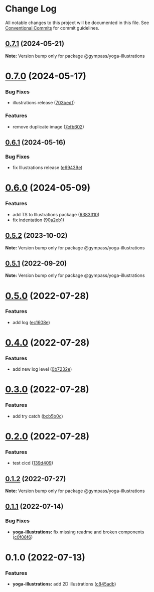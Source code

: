 # Change Log

All notable changes to this project will be documented in this file.
See [Conventional Commits](https://conventionalcommits.org) for commit guidelines.

## [0.7.1](https://github.com/Gympass/yoga/compare/@gympass/yoga-illustrations@0.7.0...@gympass/yoga-illustrations@0.7.1) (2024-05-21)

**Note:** Version bump only for package @gympass/yoga-illustrations





# [0.7.0](https://github.com/Gympass/yoga/compare/@gympass/yoga-illustrations@0.6.1...@gympass/yoga-illustrations@0.7.0) (2024-05-17)


### Bug Fixes

* illustrations release ([703bed1](https://github.com/Gympass/yoga/commit/703bed177d864444812a04b90648b909c6cfed60))


### Features

* remove duplicate image ([7efb602](https://github.com/Gympass/yoga/commit/7efb602714b510d7910a92c08c66f7732da35d4c))





## [0.6.1](https://github.com/Gympass/yoga/compare/@gympass/yoga-illustrations@0.6.0...@gympass/yoga-illustrations@0.6.1) (2024-05-16)


### Bug Fixes

* fix Illustrations release ([e69439e](https://github.com/Gympass/yoga/commit/e69439ed71e8073552b8860ef3998f4cf3a16d1d))





# [0.6.0](https://github.com/Gympass/yoga/compare/@gympass/yoga-illustrations@0.5.2...@gympass/yoga-illustrations@0.6.0) (2024-05-09)


### Features

* add TS to Illustrations package ([6383310](https://github.com/Gympass/yoga/commit/6383310c6485c8fcd810e619ff8c8de75ece740d))
* fix indentation ([90a2eb1](https://github.com/Gympass/yoga/commit/90a2eb1d4c33dd7d81f6fafdfbe346d21245c9dc))





## [0.5.2](https://github.com/Gympass/yoga/compare/@gympass/yoga-illustrations@0.5.1...@gympass/yoga-illustrations@0.5.2) (2023-10-02)

**Note:** Version bump only for package @gympass/yoga-illustrations





## [0.5.1](https://github.com/Gympass/yoga/compare/@gympass/yoga-illustrations@0.5.0...@gympass/yoga-illustrations@0.5.1) (2022-09-20)

**Note:** Version bump only for package @gympass/yoga-illustrations





# [0.5.0](https://github.com/Gympass/yoga/compare/@gympass/yoga-illustrations@0.4.0...@gympass/yoga-illustrations@0.5.0) (2022-07-28)


### Features

* add log ([ec1608e](https://github.com/Gympass/yoga/commit/ec1608e8087c03a0ff400d0264c4515051b5217f))





# [0.4.0](https://github.com/Gympass/yoga/compare/@gympass/yoga-illustrations@0.3.0...@gympass/yoga-illustrations@0.4.0) (2022-07-28)


### Features

* add new log level ([0b7232e](https://github.com/Gympass/yoga/commit/0b7232eb81e6ee90041b1c89c05443eba693159b))





# [0.3.0](https://github.com/Gympass/yoga/compare/@gympass/yoga-illustrations@0.2.0...@gympass/yoga-illustrations@0.3.0) (2022-07-28)


### Features

* add try catch ([bcb5b0c](https://github.com/Gympass/yoga/commit/bcb5b0ccb500adcf7f374d639382ff7c4e061e9d))





# [0.2.0](https://github.com/Gympass/yoga/compare/@gympass/yoga-illustrations@0.1.2...@gympass/yoga-illustrations@0.2.0) (2022-07-28)


### Features

* test cicd ([139d409](https://github.com/Gympass/yoga/commit/139d40950b0bac03b823dba8c1d8fa85dcec9481))





## [0.1.2](https://github.com/Gympass/yoga/compare/@gympass/yoga-illustrations@0.1.1...@gympass/yoga-illustrations@0.1.2) (2022-07-27)

**Note:** Version bump only for package @gympass/yoga-illustrations





## [0.1.1](https://github.com/Gympass/yoga/compare/@gympass/yoga-illustrations@0.1.0...@gympass/yoga-illustrations@0.1.1) (2022-07-14)


### Bug Fixes

* **yoga-illustrations:** fix missing readme and broken components ([c0f06f6](https://github.com/Gympass/yoga/commit/c0f06f666e928fca86419860ef5b008f48a3c4a5))





# 0.1.0 (2022-07-13)


### Features

* **yoga-illustrations:** add 2D illustrations ([c845adb](https://github.com/Gympass/yoga/commit/c845adb9bc5087fc494fe3a336ab72030b5a6d78))
